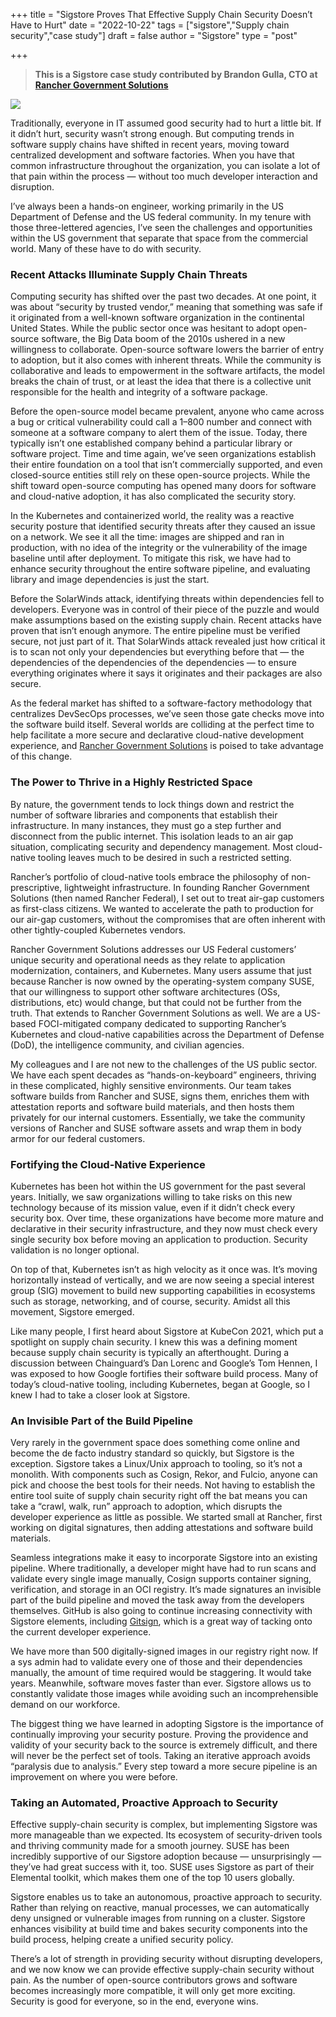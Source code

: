 +++
title = "Sigstore Proves That Effective Supply Chain Security Doesn’t Have to Hurt"
date = "2022-10-22"
tags = ["sigstore","Supply chain security","case study"]
draft = false
author = "Sigstore"
type = "post"

+++

> **This is a Sigstore case study contributed by Brandon Gulla, CTO at** [**Rancher Government Solutions**](https://rancherfederal.com/)

![](/images/rancher.png)

Traditionally, everyone in IT assumed good security had to hurt a little bit. If it didn’t hurt, security wasn’t strong enough. But computing trends in software supply chains have shifted in recent years, moving toward centralized development and software factories. When you have that common infrastructure throughout the organization, you can isolate a lot of that pain within the process — without too much developer interaction and disruption.

I’ve always been a hands-on engineer, working primarily in the US Department of Defense and the US federal community. In my tenure with those three-lettered agencies, I’ve seen the challenges and opportunities within the US government that separate that space from the commercial world. Many of these have to do with security.

### Recent Attacks Illuminate Supply Chain Threats

Computing security has shifted over the past two decades. At one point, it was about “security by trusted vendor,” meaning that something was safe if it originated from a well-known software organization in the continental United States. While the public sector once was hesitant to adopt open-source software, the Big Data boom of the 2010s ushered in a new willingness to collaborate. Open-source software lowers the barrier of entry to adoption, but it also comes with inherent threats. While the community is collaborative and leads to empowerment in the software artifacts, the model breaks the chain of trust, or at least the idea that there is a collective unit responsible for the health and integrity of a software package.

Before the open-source model became prevalent, anyone who came across a bug or critical vulnerability could call a 1–800 number and connect with someone at a software company to alert them of the issue. Today, there typically isn’t one established company behind a particular library or software project. Time and time again, we’ve seen organizations establish their entire foundation on a tool that isn’t commercially supported, and even closed-source entities still rely on these open-source projects. While the shift toward open-source computing has opened many doors for software and cloud-native adoption, it has also complicated the security story.

In the Kubernetes and containerized world, the reality was a reactive security posture that identified security threats after they caused an issue on a network. We see it all the time: images are shipped and ran in production, with no idea of the integrity or the vulnerability of the image baseline until after deployment. To mitigate this risk, we have had to enhance security throughout the entire software pipeline, and evaluating library and image dependencies is just the start.

Before the SolarWinds attack, identifying threats within dependencies fell to developers. Everyone was in control of their piece of the puzzle and would make assumptions based on the existing supply chain. Recent attacks have proven that isn’t enough anymore. The entire pipeline must be verified secure, not just part of it. That SolarWinds attack revealed just how critical it is to scan not only your dependencies but everything before that — the dependencies of the dependencies of the dependencies — to ensure everything originates where it says it originates and their packages are also secure.

As the federal market has shifted to a software-factory methodology that centralizes DevSecOps processes, we’ve seen those gate checks move into the software build itself. Several worlds are colliding at the perfect time to help facilitate a more secure and declarative cloud-native development experience, and [Rancher Government Solutions](https://rancherfederal.com/) is poised to take advantage of this change.

### The Power to Thrive in a Highly Restricted Space

By nature, the government tends to lock things down and restrict the number of software libraries and components that establish their infrastructure. In many instances, they must go a step further and disconnect from the public internet. This isolation leads to an air gap situation, complicating security and dependency management. Most cloud-native tooling leaves much to be desired in such a restricted setting.

Rancher’s portfolio of cloud-native tools embrace the philosophy of non-prescriptive, lightweight infrastructure. In founding Rancher Government Solutions (then named Rancher Federal), I set out to treat air-gap customers as first-class citizens. We wanted to accelerate the path to production for our air-gap customers, without the compromises that are often inherent with other tightly-coupled Kubernetes vendors.

Rancher Government Solutions addresses our US Federal customers’ unique security and operational needs as they relate to application modernization, containers, and Kubernetes. Many users assume that just because Rancher is now owned by the operating-system company SUSE, that our willingness to support other software architectures (OSs, distributions, etc) would change, but that could not be further from the truth. That extends to Rancher Government Solutions as well. We are a US-based FOCI-mitigated company dedicated to supporting Rancher’s Kubernetes and cloud-native capabilities across the Department of Defense (DoD), the intelligence community, and civilian agencies.

My colleagues and I are not new to the challenges of the US public sector. We have each spent decades as “hands-on-keyboard” engineers, thriving in these complicated, highly sensitive environments. Our team takes software builds from Rancher and SUSE, signs them, enriches them with attestation reports and software build materials, and then hosts them privately for our internal customers. Essentially, we take the community versions of Rancher and SUSE software assets and wrap them in body armor for our federal customers.

### Fortifying the Cloud-Native Experience

Kubernetes has been hot within the US government for the past several years. Initially, we saw organizations willing to take risks on this new technology because of its mission value, even if it didn’t check every security box. Over time, these organizations have become more mature and declarative in their security infrastructure, and they now must check every single security box before moving an application to production. Security validation is no longer optional.

On top of that, Kubernetes isn’t as high velocity as it once was. It’s moving horizontally instead of vertically, and we are now seeing a special interest group (SIG) movement to build new supporting capabilities in ecosystems such as storage, networking, and of course, security. Amidst all this movement, Sigstore emerged.

Like many people, I first heard about Sigstore at KubeCon 2021, which put a spotlight on supply chain security. I knew this was a defining moment because supply chain security is typically an afterthought. During a discussion between Chainguard’s Dan Lorenc and Google’s Tom Hennen, I was exposed to how Google fortifies their software build process. Many of today’s cloud-native tooling, including Kubernetes, began at Google, so I knew I had to take a closer look at Sigstore.

### An Invisible Part of the Build Pipeline

Very rarely in the government space does something come online and become the de facto industry standard so quickly, but Sigstore is the exception. Sigstore takes a Linux/Unix approach to tooling, so it’s not a monolith. With components such as Cosign, Rekor, and Fulcio, anyone can pick and choose the best tools for their needs. Not having to establish the entire tool suite of supply chain security right off the bat means you can take a “crawl, walk, run” approach to adoption, which disrupts the developer experience as little as possible. We started small at Rancher, first working on digital signatures, then adding attestations and software build materials.

Seamless integrations make it easy to incorporate Sigstore into an existing pipeline. Where traditionally, a developer might have had to run scans and validate every single image manually, Cosign supports container signing, verification, and storage in an OCI registry. It’s made signatures an invisible part of the build pipeline and moved the task away from the developers themselves. GitHub is also going to continue increasing connectivity with Sigstore elements, including [Gitsign](https://github.com/sigstore/gitsign), which is a great way of tacking onto the current developer experience.

We have more than 500 digitally-signed images in our registry right now. If a sys admin had to validate every one of those and their dependencies manually, the amount of time required would be staggering. It would take years. Meanwhile, software moves faster than ever. Sigstore allows us to constantly validate those images while avoiding such an incomprehensible demand on our workforce.

The biggest thing we have learned in adopting Sigstore is the importance of continually improving your security posture. Proving the providence and validity of your security back to the source is extremely difficult, and there will never be the perfect set of tools. Taking an iterative approach avoids “paralysis due to analysis.” Every step toward a more secure pipeline is an improvement on where you were before.

### Taking an Automated, Proactive Approach to Security

Effective supply-chain security is complex, but implementing Sigstore was more manageable than we expected. Its ecosystem of security-driven tools and thriving community made for a smooth journey. SUSE has been incredibly supportive of our Sigstore adoption because — unsurprisingly — they’ve had great success with it, too. SUSE uses Sigstore as part of their Elemental toolkit, which makes them one of the top 10 users globally.

Sigstore enables us to take an autonomous, proactive approach to security. Rather than relying on reactive, manual processes, we can automatically deny unsigned or vulnerable images from running on a cluster. Sigstore enhances visibility at build time and bakes security components into the build process, helping create a unified security policy.

There’s a lot of strength in providing security without disrupting developers, and we now know we can provide effective supply-chain security without pain. As the number of open-source contributors grows and software becomes increasingly more compatible, it will only get more exciting. Security is good for everyone, so in the end, everyone wins.